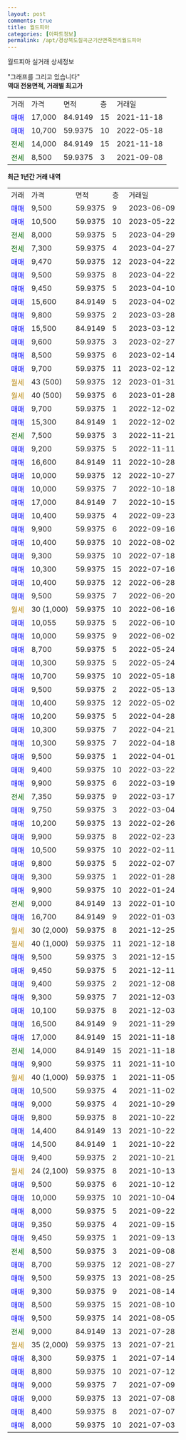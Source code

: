 ```yaml
---
layout: post
comments: true
title: 월드피아
categories: [아파트정보]
permalink: /apt/경상북도칠곡군기산면죽전리월드피아
---
```


월드피아 실거래 상세정보

<script type="text/javascript">
  google.charts.load('current', {'packages':['line', 'corechart']});
  google.charts.setOnLoadCallback(drawChart);

  function drawChart() {
    var data = new google.visualization.DataTable();
    data.addColumn('date', '거래일');
    data.addColumn('number', "매매");
    data.addColumn('number', "전세");
    data.addColumn('number', "전매");

    data.addRows([[new Date(Date.parse("2023-06-09")), 9500, null, null], [new Date(Date.parse("2023-05-22")), 10500, null, null], [new Date(Date.parse("2023-04-29")), null, 8000, null], [new Date(Date.parse("2023-04-27")), null, 7300, null], [new Date(Date.parse("2023-04-22")), 9470, null, null], [new Date(Date.parse("2023-04-22")), 9500, null, null], [new Date(Date.parse("2023-04-10")), 9450, null, null], [new Date(Date.parse("2023-04-02")), 15600, null, null], [new Date(Date.parse("2023-03-28")), 9800, null, null], [new Date(Date.parse("2023-03-12")), 15500, null, null], [new Date(Date.parse("2023-02-27")), 9600, null, null], [new Date(Date.parse("2023-02-14")), 8500, null, null], [new Date(Date.parse("2023-02-12")), 9700, null, null], [new Date(Date.parse("2023-01-31")), null, null, null], [new Date(Date.parse("2023-01-28")), null, null, null], [new Date(Date.parse("2022-12-02")), 9700, null, null], [new Date(Date.parse("2022-12-02")), 15300, null, null], [new Date(Date.parse("2022-11-21")), null, 7500, null], [new Date(Date.parse("2022-11-11")), 9200, null, null], [new Date(Date.parse("2022-10-28")), 16600, null, null], [new Date(Date.parse("2022-10-27")), 10000, null, null], [new Date(Date.parse("2022-10-18")), 10000, null, null], [new Date(Date.parse("2022-10-15")), 17000, null, null], [new Date(Date.parse("2022-09-23")), 10400, null, null], [new Date(Date.parse("2022-09-16")), 9900, null, null], [new Date(Date.parse("2022-08-02")), 10400, null, null], [new Date(Date.parse("2022-07-18")), 9300, null, null], [new Date(Date.parse("2022-07-16")), 10300, null, null], [new Date(Date.parse("2022-06-28")), 10400, null, null], [new Date(Date.parse("2022-06-20")), 9500, null, null], [new Date(Date.parse("2022-06-16")), null, null, null], [new Date(Date.parse("2022-06-10")), 10055, null, null], [new Date(Date.parse("2022-06-02")), 10000, null, null], [new Date(Date.parse("2022-05-24")), 8700, null, null], [new Date(Date.parse("2022-05-24")), 10300, null, null], [new Date(Date.parse("2022-05-18")), 10700, null, null], [new Date(Date.parse("2022-05-13")), 9500, null, null], [new Date(Date.parse("2022-05-02")), 10400, null, null], [new Date(Date.parse("2022-04-28")), 10200, null, null], [new Date(Date.parse("2022-04-21")), 10300, null, null], [new Date(Date.parse("2022-04-18")), 10300, null, null], [new Date(Date.parse("2022-04-01")), 9500, null, null], [new Date(Date.parse("2022-03-22")), 9400, null, null], [new Date(Date.parse("2022-03-19")), 9900, null, null], [new Date(Date.parse("2022-03-17")), null, 7350, null], [new Date(Date.parse("2022-03-04")), 9750, null, null], [new Date(Date.parse("2022-02-26")), 10200, null, null], [new Date(Date.parse("2022-02-23")), 9900, null, null], [new Date(Date.parse("2022-02-11")), 10500, null, null], [new Date(Date.parse("2022-02-07")), 9800, null, null], [new Date(Date.parse("2022-01-28")), 9300, null, null], [new Date(Date.parse("2022-01-24")), 9900, null, null], [new Date(Date.parse("2022-01-10")), null, 9000, null], [new Date(Date.parse("2022-01-03")), 16700, null, null], [new Date(Date.parse("2021-12-25")), null, null, null], [new Date(Date.parse("2021-12-18")), null, null, null], [new Date(Date.parse("2021-12-15")), 9500, null, null], [new Date(Date.parse("2021-12-11")), 9450, null, null], [new Date(Date.parse("2021-12-08")), 9400, null, null], [new Date(Date.parse("2021-12-03")), 9300, null, null], [new Date(Date.parse("2021-12-03")), 10100, null, null], [new Date(Date.parse("2021-11-29")), 16500, null, null], [new Date(Date.parse("2021-11-18")), 17000, null, null], [new Date(Date.parse("2021-11-18")), null, 14000, null], [new Date(Date.parse("2021-11-10")), 9900, null, null], [new Date(Date.parse("2021-11-05")), null, null, null], [new Date(Date.parse("2021-11-02")), 10500, null, null], [new Date(Date.parse("2021-10-29")), 9000, null, null], [new Date(Date.parse("2021-10-22")), 9800, null, null], [new Date(Date.parse("2021-10-22")), 14400, null, null], [new Date(Date.parse("2021-10-22")), 14500, null, null], [new Date(Date.parse("2021-10-21")), 9400, null, null], [new Date(Date.parse("2021-10-13")), null, null, null], [new Date(Date.parse("2021-10-12")), 9500, null, null], [new Date(Date.parse("2021-10-04")), 10000, null, null], [new Date(Date.parse("2021-09-22")), 8000, null, null], [new Date(Date.parse("2021-09-15")), 9350, null, null], [new Date(Date.parse("2021-09-13")), 9450, null, null], [new Date(Date.parse("2021-09-08")), null, 8500, null], [new Date(Date.parse("2021-08-27")), 8700, null, null], [new Date(Date.parse("2021-08-25")), 9500, null, null], [new Date(Date.parse("2021-08-14")), 9300, null, null], [new Date(Date.parse("2021-08-10")), 8500, null, null], [new Date(Date.parse("2021-08-05")), 9500, null, null], [new Date(Date.parse("2021-07-28")), null, 9000, null], [new Date(Date.parse("2021-07-21")), null, null, null], [new Date(Date.parse("2021-07-14")), 8300, null, null], [new Date(Date.parse("2021-07-12")), 8800, null, null], [new Date(Date.parse("2021-07-09")), 9000, null, null], [new Date(Date.parse("2021-07-08")), 9000, null, null], [new Date(Date.parse("2021-07-07")), 8400, null, null], [new Date(Date.parse("2021-07-03")), 8000, null, null]]);

    var options = {
      hAxis: {
        format: 'yyyy/MM/dd'
      },    
      lineWidth: 0,
      pointsVisible: true,    
      title: '최근 1년간 유형별 실거래가 분포',
      legend: { position: 'bottom' }
    };

    var formatter = new google.visualization.NumberFormat({pattern:'###,###'} );
    formatter.format(data, 1);
    formatter.format(data, 2);
    
    setTimeout(function() {
        var chart = new google.visualization.LineChart(document.getElementById('columnchart_material'));
        chart.draw(data, (options));
        document.getElementById('loading').style.display = 'none';
    }, 200);
  }
</script>


<div id="loading" style="z-index:20; display: block; margin-left: 0px">"그래프를 그리고 있습니다"</div>
<div id="columnchart_material" style="width: 95%; margin-left: 0px; display: block"></div>
<!-- contents start -->
<b>역대 전용면적, 거래별 최고가</b>
<table class="sortable">
    <tr>
      <td>거래</td>
      <td>가격</td>
      <td>면적</td>
      <td>층</td>
      <td>거래일</td>
    </tr>
        <tr>
          <td><a style="color: blue">매매</a></td>
          <td>17,000</td>
          <td>84.9149</td>
          <td>15</td>
          <td>2021-11-18</td>
        </tr>            <tr>
          <td><a style="color: blue">매매</a></td>
          <td>10,700</td>
          <td>59.9375</td>
          <td>10</td>
          <td>2022-05-18</td>
        </tr>        
        <tr>
              <td><a style="color: darkgreen">전세</a></td>
              <td>14,000</td>
              <td>84.9149</td>
              <td>15</td>
              <td>2021-11-18</td>
            </tr>            <tr>
              <td><a style="color: darkgreen">전세</a></td>
              <td>8,500</td>
              <td>59.9375</td>
              <td>3</td>
              <td>2021-09-08</td>
            </tr>        
    
</table>

<b>최근 1년간 거래 내역</b>

<table class="sortable">
    <tr>
      <td>거래</td>
      <td>가격</td>
      <td>면적</td>
      <td>층</td>
      <td>거래일</td>
    </tr>
    <tr>
      <td><a style="color: blue">매매</a></td>
      <td>9,500</td>
      <td>59.9375</td>
      <td>9</td>
      <td>2023-06-09</td>
    </tr>          <tr>
      <td><a style="color: blue">매매</a></td>
      <td>10,500</td>
      <td>59.9375</td>
      <td>10</td>
      <td>2023-05-22</td>
    </tr>          <tr>
      <td><a style="color: darkgreen">전세</a></td>
      <td>8,000</td>
      <td>59.9375</td>
      <td>5</td>
      <td>2023-04-29</td>
    </tr>          <tr>
      <td><a style="color: darkgreen">전세</a></td>
      <td>7,300</td>
      <td>59.9375</td>
      <td>4</td>
      <td>2023-04-27</td>
    </tr>          <tr>
      <td><a style="color: blue">매매</a></td>
      <td>9,470</td>
      <td>59.9375</td>
      <td>12</td>
      <td>2023-04-22</td>
    </tr>          <tr>
      <td><a style="color: blue">매매</a></td>
      <td>9,500</td>
      <td>59.9375</td>
      <td>8</td>
      <td>2023-04-22</td>
    </tr>          <tr>
      <td><a style="color: blue">매매</a></td>
      <td>9,450</td>
      <td>59.9375</td>
      <td>5</td>
      <td>2023-04-10</td>
    </tr>          <tr>
      <td><a style="color: blue">매매</a></td>
      <td>15,600</td>
      <td>84.9149</td>
      <td>5</td>
      <td>2023-04-02</td>
    </tr>          <tr>
      <td><a style="color: blue">매매</a></td>
      <td>9,800</td>
      <td>59.9375</td>
      <td>2</td>
      <td>2023-03-28</td>
    </tr>          <tr>
      <td><a style="color: blue">매매</a></td>
      <td>15,500</td>
      <td>84.9149</td>
      <td>5</td>
      <td>2023-03-12</td>
    </tr>          <tr>
      <td><a style="color: blue">매매</a></td>
      <td>9,600</td>
      <td>59.9375</td>
      <td>3</td>
      <td>2023-02-27</td>
    </tr>          <tr>
      <td><a style="color: blue">매매</a></td>
      <td>8,500</td>
      <td>59.9375</td>
      <td>6</td>
      <td>2023-02-14</td>
    </tr>          <tr>
      <td><a style="color: blue">매매</a></td>
      <td>9,700</td>
      <td>59.9375</td>
      <td>11</td>
      <td>2023-02-12</td>
    </tr>          <tr>
      <td><a style="color: darkgoldenrod">월세</a></td>
      <td>43 (500)</td>
      <td>59.9375</td>
      <td>12</td>
      <td>2023-01-31</td>
    </tr>          <tr>
      <td><a style="color: darkgoldenrod">월세</a></td>
      <td>40 (500)</td>
      <td>59.9375</td>
      <td>6</td>
      <td>2023-01-28</td>
    </tr>          <tr>
      <td><a style="color: blue">매매</a></td>
      <td>9,700</td>
      <td>59.9375</td>
      <td>1</td>
      <td>2022-12-02</td>
    </tr>          <tr>
      <td><a style="color: blue">매매</a></td>
      <td>15,300</td>
      <td>84.9149</td>
      <td>1</td>
      <td>2022-12-02</td>
    </tr>          <tr>
      <td><a style="color: darkgreen">전세</a></td>
      <td>7,500</td>
      <td>59.9375</td>
      <td>3</td>
      <td>2022-11-21</td>
    </tr>          <tr>
      <td><a style="color: blue">매매</a></td>
      <td>9,200</td>
      <td>59.9375</td>
      <td>5</td>
      <td>2022-11-11</td>
    </tr>          <tr>
      <td><a style="color: blue">매매</a></td>
      <td>16,600</td>
      <td>84.9149</td>
      <td>11</td>
      <td>2022-10-28</td>
    </tr>          <tr>
      <td><a style="color: blue">매매</a></td>
      <td>10,000</td>
      <td>59.9375</td>
      <td>12</td>
      <td>2022-10-27</td>
    </tr>          <tr>
      <td><a style="color: blue">매매</a></td>
      <td>10,000</td>
      <td>59.9375</td>
      <td>7</td>
      <td>2022-10-18</td>
    </tr>          <tr>
      <td><a style="color: blue">매매</a></td>
      <td>17,000</td>
      <td>84.9149</td>
      <td>7</td>
      <td>2022-10-15</td>
    </tr>          <tr>
      <td><a style="color: blue">매매</a></td>
      <td>10,400</td>
      <td>59.9375</td>
      <td>4</td>
      <td>2022-09-23</td>
    </tr>          <tr>
      <td><a style="color: blue">매매</a></td>
      <td>9,900</td>
      <td>59.9375</td>
      <td>6</td>
      <td>2022-09-16</td>
    </tr>          <tr>
      <td><a style="color: blue">매매</a></td>
      <td>10,400</td>
      <td>59.9375</td>
      <td>10</td>
      <td>2022-08-02</td>
    </tr>          <tr>
      <td><a style="color: blue">매매</a></td>
      <td>9,300</td>
      <td>59.9375</td>
      <td>10</td>
      <td>2022-07-18</td>
    </tr>          <tr>
      <td><a style="color: blue">매매</a></td>
      <td>10,300</td>
      <td>59.9375</td>
      <td>15</td>
      <td>2022-07-16</td>
    </tr>          <tr>
      <td><a style="color: blue">매매</a></td>
      <td>10,400</td>
      <td>59.9375</td>
      <td>12</td>
      <td>2022-06-28</td>
    </tr>          <tr>
      <td><a style="color: blue">매매</a></td>
      <td>9,500</td>
      <td>59.9375</td>
      <td>7</td>
      <td>2022-06-20</td>
    </tr>          <tr>
      <td><a style="color: darkgoldenrod">월세</a></td>
      <td>30 (1,000)</td>
      <td>59.9375</td>
      <td>10</td>
      <td>2022-06-16</td>
    </tr>          <tr>
      <td><a style="color: blue">매매</a></td>
      <td>10,055</td>
      <td>59.9375</td>
      <td>5</td>
      <td>2022-06-10</td>
    </tr>          <tr>
      <td><a style="color: blue">매매</a></td>
      <td>10,000</td>
      <td>59.9375</td>
      <td>9</td>
      <td>2022-06-02</td>
    </tr>          <tr>
      <td><a style="color: blue">매매</a></td>
      <td>8,700</td>
      <td>59.9375</td>
      <td>5</td>
      <td>2022-05-24</td>
    </tr>          <tr>
      <td><a style="color: blue">매매</a></td>
      <td>10,300</td>
      <td>59.9375</td>
      <td>5</td>
      <td>2022-05-24</td>
    </tr>          <tr>
      <td><a style="color: blue">매매</a></td>
      <td>10,700</td>
      <td>59.9375</td>
      <td>10</td>
      <td>2022-05-18</td>
    </tr>          <tr>
      <td><a style="color: blue">매매</a></td>
      <td>9,500</td>
      <td>59.9375</td>
      <td>2</td>
      <td>2022-05-13</td>
    </tr>          <tr>
      <td><a style="color: blue">매매</a></td>
      <td>10,400</td>
      <td>59.9375</td>
      <td>12</td>
      <td>2022-05-02</td>
    </tr>          <tr>
      <td><a style="color: blue">매매</a></td>
      <td>10,200</td>
      <td>59.9375</td>
      <td>5</td>
      <td>2022-04-28</td>
    </tr>          <tr>
      <td><a style="color: blue">매매</a></td>
      <td>10,300</td>
      <td>59.9375</td>
      <td>7</td>
      <td>2022-04-21</td>
    </tr>          <tr>
      <td><a style="color: blue">매매</a></td>
      <td>10,300</td>
      <td>59.9375</td>
      <td>7</td>
      <td>2022-04-18</td>
    </tr>          <tr>
      <td><a style="color: blue">매매</a></td>
      <td>9,500</td>
      <td>59.9375</td>
      <td>1</td>
      <td>2022-04-01</td>
    </tr>          <tr>
      <td><a style="color: blue">매매</a></td>
      <td>9,400</td>
      <td>59.9375</td>
      <td>10</td>
      <td>2022-03-22</td>
    </tr>          <tr>
      <td><a style="color: blue">매매</a></td>
      <td>9,900</td>
      <td>59.9375</td>
      <td>6</td>
      <td>2022-03-19</td>
    </tr>          <tr>
      <td><a style="color: darkgreen">전세</a></td>
      <td>7,350</td>
      <td>59.9375</td>
      <td>9</td>
      <td>2022-03-17</td>
    </tr>          <tr>
      <td><a style="color: blue">매매</a></td>
      <td>9,750</td>
      <td>59.9375</td>
      <td>3</td>
      <td>2022-03-04</td>
    </tr>          <tr>
      <td><a style="color: blue">매매</a></td>
      <td>10,200</td>
      <td>59.9375</td>
      <td>13</td>
      <td>2022-02-26</td>
    </tr>          <tr>
      <td><a style="color: blue">매매</a></td>
      <td>9,900</td>
      <td>59.9375</td>
      <td>8</td>
      <td>2022-02-23</td>
    </tr>          <tr>
      <td><a style="color: blue">매매</a></td>
      <td>10,500</td>
      <td>59.9375</td>
      <td>10</td>
      <td>2022-02-11</td>
    </tr>          <tr>
      <td><a style="color: blue">매매</a></td>
      <td>9,800</td>
      <td>59.9375</td>
      <td>5</td>
      <td>2022-02-07</td>
    </tr>          <tr>
      <td><a style="color: blue">매매</a></td>
      <td>9,300</td>
      <td>59.9375</td>
      <td>1</td>
      <td>2022-01-28</td>
    </tr>          <tr>
      <td><a style="color: blue">매매</a></td>
      <td>9,900</td>
      <td>59.9375</td>
      <td>10</td>
      <td>2022-01-24</td>
    </tr>          <tr>
      <td><a style="color: darkgreen">전세</a></td>
      <td>9,000</td>
      <td>84.9149</td>
      <td>13</td>
      <td>2022-01-10</td>
    </tr>          <tr>
      <td><a style="color: blue">매매</a></td>
      <td>16,700</td>
      <td>84.9149</td>
      <td>9</td>
      <td>2022-01-03</td>
    </tr>          <tr>
      <td><a style="color: darkgoldenrod">월세</a></td>
      <td>30 (2,000)</td>
      <td>59.9375</td>
      <td>8</td>
      <td>2021-12-25</td>
    </tr>          <tr>
      <td><a style="color: darkgoldenrod">월세</a></td>
      <td>40 (1,000)</td>
      <td>59.9375</td>
      <td>11</td>
      <td>2021-12-18</td>
    </tr>          <tr>
      <td><a style="color: blue">매매</a></td>
      <td>9,500</td>
      <td>59.9375</td>
      <td>3</td>
      <td>2021-12-15</td>
    </tr>          <tr>
      <td><a style="color: blue">매매</a></td>
      <td>9,450</td>
      <td>59.9375</td>
      <td>5</td>
      <td>2021-12-11</td>
    </tr>          <tr>
      <td><a style="color: blue">매매</a></td>
      <td>9,400</td>
      <td>59.9375</td>
      <td>2</td>
      <td>2021-12-08</td>
    </tr>          <tr>
      <td><a style="color: blue">매매</a></td>
      <td>9,300</td>
      <td>59.9375</td>
      <td>7</td>
      <td>2021-12-03</td>
    </tr>          <tr>
      <td><a style="color: blue">매매</a></td>
      <td>10,100</td>
      <td>59.9375</td>
      <td>8</td>
      <td>2021-12-03</td>
    </tr>          <tr>
      <td><a style="color: blue">매매</a></td>
      <td>16,500</td>
      <td>84.9149</td>
      <td>9</td>
      <td>2021-11-29</td>
    </tr>          <tr>
      <td><a style="color: blue">매매</a></td>
      <td>17,000</td>
      <td>84.9149</td>
      <td>15</td>
      <td>2021-11-18</td>
    </tr>          <tr>
      <td><a style="color: darkgreen">전세</a></td>
      <td>14,000</td>
      <td>84.9149</td>
      <td>15</td>
      <td>2021-11-18</td>
    </tr>          <tr>
      <td><a style="color: blue">매매</a></td>
      <td>9,900</td>
      <td>59.9375</td>
      <td>11</td>
      <td>2021-11-10</td>
    </tr>          <tr>
      <td><a style="color: darkgoldenrod">월세</a></td>
      <td>40 (1,000)</td>
      <td>59.9375</td>
      <td>1</td>
      <td>2021-11-05</td>
    </tr>          <tr>
      <td><a style="color: blue">매매</a></td>
      <td>10,500</td>
      <td>59.9375</td>
      <td>4</td>
      <td>2021-11-02</td>
    </tr>          <tr>
      <td><a style="color: blue">매매</a></td>
      <td>9,000</td>
      <td>59.9375</td>
      <td>4</td>
      <td>2021-10-29</td>
    </tr>          <tr>
      <td><a style="color: blue">매매</a></td>
      <td>9,800</td>
      <td>59.9375</td>
      <td>8</td>
      <td>2021-10-22</td>
    </tr>          <tr>
      <td><a style="color: blue">매매</a></td>
      <td>14,400</td>
      <td>84.9149</td>
      <td>13</td>
      <td>2021-10-22</td>
    </tr>          <tr>
      <td><a style="color: blue">매매</a></td>
      <td>14,500</td>
      <td>84.9149</td>
      <td>1</td>
      <td>2021-10-22</td>
    </tr>          <tr>
      <td><a style="color: blue">매매</a></td>
      <td>9,400</td>
      <td>59.9375</td>
      <td>2</td>
      <td>2021-10-21</td>
    </tr>          <tr>
      <td><a style="color: darkgoldenrod">월세</a></td>
      <td>24 (2,100)</td>
      <td>59.9375</td>
      <td>8</td>
      <td>2021-10-13</td>
    </tr>          <tr>
      <td><a style="color: blue">매매</a></td>
      <td>9,500</td>
      <td>59.9375</td>
      <td>6</td>
      <td>2021-10-12</td>
    </tr>          <tr>
      <td><a style="color: blue">매매</a></td>
      <td>10,000</td>
      <td>59.9375</td>
      <td>10</td>
      <td>2021-10-04</td>
    </tr>          <tr>
      <td><a style="color: blue">매매</a></td>
      <td>8,000</td>
      <td>59.9375</td>
      <td>5</td>
      <td>2021-09-22</td>
    </tr>          <tr>
      <td><a style="color: blue">매매</a></td>
      <td>9,350</td>
      <td>59.9375</td>
      <td>4</td>
      <td>2021-09-15</td>
    </tr>          <tr>
      <td><a style="color: blue">매매</a></td>
      <td>9,450</td>
      <td>59.9375</td>
      <td>1</td>
      <td>2021-09-13</td>
    </tr>          <tr>
      <td><a style="color: darkgreen">전세</a></td>
      <td>8,500</td>
      <td>59.9375</td>
      <td>3</td>
      <td>2021-09-08</td>
    </tr>          <tr>
      <td><a style="color: blue">매매</a></td>
      <td>8,700</td>
      <td>59.9375</td>
      <td>12</td>
      <td>2021-08-27</td>
    </tr>          <tr>
      <td><a style="color: blue">매매</a></td>
      <td>9,500</td>
      <td>59.9375</td>
      <td>13</td>
      <td>2021-08-25</td>
    </tr>          <tr>
      <td><a style="color: blue">매매</a></td>
      <td>9,300</td>
      <td>59.9375</td>
      <td>9</td>
      <td>2021-08-14</td>
    </tr>          <tr>
      <td><a style="color: blue">매매</a></td>
      <td>8,500</td>
      <td>59.9375</td>
      <td>15</td>
      <td>2021-08-10</td>
    </tr>          <tr>
      <td><a style="color: blue">매매</a></td>
      <td>9,500</td>
      <td>59.9375</td>
      <td>14</td>
      <td>2021-08-05</td>
    </tr>          <tr>
      <td><a style="color: darkgreen">전세</a></td>
      <td>9,000</td>
      <td>84.9149</td>
      <td>13</td>
      <td>2021-07-28</td>
    </tr>          <tr>
      <td><a style="color: darkgoldenrod">월세</a></td>
      <td>35 (2,000)</td>
      <td>59.9375</td>
      <td>13</td>
      <td>2021-07-21</td>
    </tr>          <tr>
      <td><a style="color: blue">매매</a></td>
      <td>8,300</td>
      <td>59.9375</td>
      <td>1</td>
      <td>2021-07-14</td>
    </tr>          <tr>
      <td><a style="color: blue">매매</a></td>
      <td>8,800</td>
      <td>59.9375</td>
      <td>10</td>
      <td>2021-07-12</td>
    </tr>          <tr>
      <td><a style="color: blue">매매</a></td>
      <td>9,000</td>
      <td>59.9375</td>
      <td>7</td>
      <td>2021-07-09</td>
    </tr>          <tr>
      <td><a style="color: blue">매매</a></td>
      <td>9,000</td>
      <td>59.9375</td>
      <td>13</td>
      <td>2021-07-08</td>
    </tr>          <tr>
      <td><a style="color: blue">매매</a></td>
      <td>8,400</td>
      <td>59.9375</td>
      <td>8</td>
      <td>2021-07-07</td>
    </tr>          <tr>
      <td><a style="color: blue">매매</a></td>
      <td>8,000</td>
      <td>59.9375</td>
      <td>10</td>
      <td>2021-07-03</td>
    </tr>      </table>
<!-- contents end -->    

